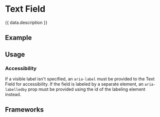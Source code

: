 <script setup>
  import Vue from './vue.md';
  import React from './react.md';
  import Elements from './elements.md';
  import Android from './android.md';
  import iOS from './ios.md';
  import data from './data.json';
  import { mapFrameworkStatuses } from '../utils.js';
</script>

# Text Field

{{ data.description }}

<components-status v-bind="mapFrameworkStatuses(data.frameworks)" />

## Example
<ThemeSwitcher />
<textfield-example />

## Usage

<component-design-guidelines name="Warp - Components / Input" link="https://www.figma.com/file/nkiRpuVu6XRfvY96BA80H8/Components-overview?type=design&node-id=162-3118&mode=design&t=BeQTJcCWRTnsK9fC-0" />

### Accessibility

If a visible label isn't specified, an `aria-label` must be provided to the Text Field for accessibility.
If the field is labeled by a separate element, an `aria-labelledby` prop must be provided using the id of the labeling element instead.

<component-questions />

## Frameworks

<tabs-content>
  <template #react>
    <react />
  </template>
  <template #vue>
    <vue />
  </template>
  <template #elements>
    <elements />
  </template>
  <template #android>
    <android />
  </template>
    <template #iOS>
    <iOS />
  </template>
</tabs-content>
